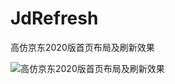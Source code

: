 # JdRefresh
高仿京东2020版首页布局及刷新效果

![高仿京东2020版首页布局及刷新效果](https://img-blog.csdnimg.cn/20200822151500185.gif#pic_center)
